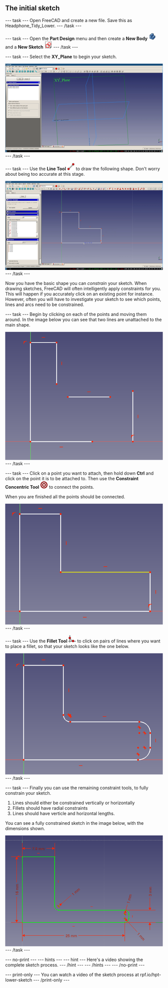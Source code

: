 ## The initial sketch

--- task ---
Open FreeCAD and create a new file. Save this as Headphone_Tidy_Lower.
--- /task ---

--- task ---
Open the **Part Design** menu and then create a **New Body** ![PartDesign_Body_Create_New.png](images/PartDesign_Body_Create_New_Small.png) and a **New Sketch** ![Sketcher_New_Sketch.png](images/Sketcher_NewSketch_Small.png)
--- /task ---

--- task ---
Select the **XY_Plane** to begin your sketch.

![start_sketch.png](images/start_sketch.png)
--- /task ---

--- task ---
Use the **Line Tool** ![Sketcher_CreateLine_Small.png](images/Sketcher_CreateLine_Small.png) to draw the following shape. Don't worry about being too accurate at this stage.

![start_shape.png](images/start_shape.png)
--- /task ---

Now you have the basic shape you can *constrain* your sketch. When drawing sketches, FreeCAD will often intelligently apply constraints for you. This will happen if you accurately click on an existing point for instance. However, often you will have to investigate your sketch to see which points, lines and arcs need to be constrained.

--- task ---
Begin by clicking on each of the points and moving them around. In the image below you can see that two lines are unattached to the main shape.

![moved_points.png](images/moved_points.png)
--- /task ---

--- task ---
Click on a point you want to attach, then hold down **Ctrl** and click on the point it is to be attached to. Then use the **Constraint Concentric Tool** ![Constraint_Concentric_Small.png](images/Constraint_Concentric_Small.png) to connect the points.

When you are finished all the points should be connected.

![fixed_points.png](images/fixed_points.png)
--- /task ---

--- task ---
Use the **Fillet Tool** ![Sketcher_CreateFillet_Small.png](images/Sketcher_CreateFillet_Small.png) to click on pairs of lines where you want to place a fillet, so that your sketch looks like the one below.

![fillet_shape.png](images/fillet_shape.png)
--- /task ---

--- task ---
Finally you can use the remaining constraint tools, to fully constrain your sketch.
1. Lines should either be constrained vertically or horizontally
2. Fillets should have radial constraints
3. Lines should have verticle and horizontal lengths.

You can see a fully constrained sketch in the image below, with the dimensions shown.

![lower_constrained.png](images/lower_constrained.png)
--- /task ---

--- no-print ---
--- hints --- --- hint ---
Here's a video showing the complete sketch process.
--- /hint --- --- /hints ---
--- /no-print ---

--- print-only ---
You can watch a video of the sketch process at rpf.io/hpt-lower-sketch
--- /print-only ---
